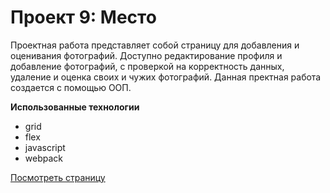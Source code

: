 # Проект 9: Место

Проектная работа представляет собой
страницу для добавления и оценивания фотографий.
Доступно редактирование профиля и добавление фотографий, с проверкой
на корректность данных, удаление и оценка своих и чужих фотографий.
Данная пректная работа создается с помощью ООП.

**Использованные технологии**

- grid
- flex
- javascript
- webpack

[Посмотреть страницу](https://justpasha.github.io/mesto/)

